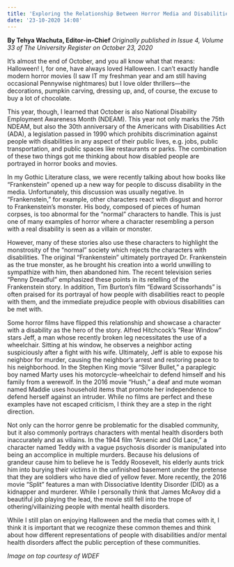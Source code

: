 ```yaml
---
title: 'Exploring the Relationship Between Horror Media and Disabilities'
date: '23-10-2020 14:08'
---
```


**By Tehya Wachuta, Editor-in-Chief** _Originally published in Issue 4, Volume 33 of The University Register on October 23, 2020_

It’s almost the end of October, and you all know what that means: Halloween! I, for one, have always loved Halloween. I can’t exactly handle modern horror movies (I saw IT my freshman year and am still having occasional Pennywise nightmares) but I love older thrillers—the decorations, pumpkin carving, dressing up, and, of course, the excuse to buy a lot of chocolate.

This year, though, I learned that October is also National Disability Employment Awareness Month (NDEAM). This year not only marks the 75th NDEAM, but also the 30th anniversary of the Americans with Disabilities Act (ADA), a legislation passed in 1990 which prohibits discrimination against people with disabilities in any aspect of their public lives, e.g. jobs, public transportation, and public spaces like restaurants or parks. The combination of these two things got me thinking about how disabled people are portrayed in horror books and movies.

In my Gothic Literature class, we were recently talking about how books like “Frankenstein” opened up a new way for people to discuss disability in the media. Unfortunately, this discussion was usually negative. In “Frankenstein,” for example, other characters react with disgust and horror to Frankenstein’s monster. His body, composed of pieces of human corpses, is too abnormal for the “normal” characters to handle. This is just one of many examples of horror where a character resembling a person with a real disability is seen as a villain or monster.

However, many of these stories also use these characters to highlight the monstrosity of the “normal” society which rejects the characters with disabilities. The original “Frankenstein” ultimately portrayed Dr. Frankenstein as the true monster, as he brought his creation into a world unwilling to sympathize with him, then abandoned him. The recent television series “Penny Dreadful” emphasized these points in its retelling of the Frankenstein story. In addition, Tim Burton’s film “Edward Scissorhands” is often praised for its portrayal of how people with disabilities react to people with them, and the immediate prejudice people with obvious disabilities can be met with.

Some horror films have flipped this relationship and showcase a character with a disability as the hero of the story. Alfred Hitchcock’s “Rear Window” stars Jeff, a man whose recently broken leg necessitates the use of a wheelchair. Sitting at his window, he observes a neighbor acting suspiciously after a fight with his wife. Ultimately, Jeff is able to expose his neighbor for murder, causing the neighbor’s arrest and restoring peace to his neighborhood. In the Stephen King movie “Silver Bullet,” a paraplegic boy named Marty uses his motorcycle-wheelchair to defend himself and his family from a werewolf. In the 2016 movie “Hush,” a deaf and mute woman named Maddie uses household items that promote her independence to defend herself against an intruder. While no films are perfect and these examples have not escaped criticism, I think they are a step in the right direction.

Not only can the horror genre be problematic for the disabled community, but it also commonly portrays characters with mental health disorders both inaccurately and as villains. In the 1944 film “Arsenic and Old Lace,” a character named Teddy with a vague psychosis disorder is manipulated into being an accomplice in multiple murders. Because his delusions of grandeur cause him to believe he is Teddy Roosevelt, his elderly aunts trick him into burying their victims in the unfinished basement under the pretense that they are soldiers who have died of yellow fever. More recently, the 2016 movie “Split” features a man with Dissociative Identity Disorder (DID) as a kidnapper and murderer. While I personally think that James McAvoy did a beautiful job playing the lead, the movie still fell into the trope of othering/villainizing people with mental health disorders.

While I still plan on enjoying Halloween and the media that comes with it, I think it is important that we recognize these common themes and think about how different representations of people with disabilities and/or mental health disorders affect the public perception of these communities.

_Image on top courtesy of WDEF_
